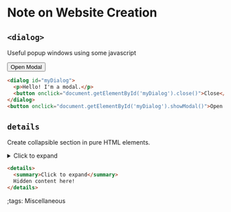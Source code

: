 # Note on Website Creation


## `<dialog>`

Useful popup windows using some javascript

<dialog id="myDialog">
  <p>Hello! I'm a modal.</p>
  <button onclick="document.getElementById('myDialog').close()">Close</button>
</dialog>
<button onclick="document.getElementById('myDialog').showModal()">Open Modal</button>

```HTML
<dialog id="myDialog">
  <p>Hello! I'm a modal.</p>
  <button onclick="document.getElementById('myDialog').close()">Close</button>
</dialog>
<button onclick="document.getElementById('myDialog').showModal()">Open Modal</button>
```

## `details`

Create collapsible section in pure HTML elements.

<details>
  <summary>Click to expand</summary>
  Hidden content here!
</details>

```HTML
<details>
  <summary>Click to expand</summary>
  Hidden content here!
</details>
```

;tags: Miscellaneous
